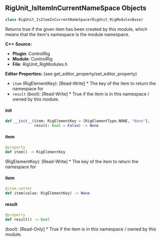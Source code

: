 ## RigUnit_IsItemInCurrentNameSpace Objects

```python
class RigUnit_IsItemInCurrentNameSpace(RigUnit_RigModulesBase)
```

Returns true if the given item has been created by this module,
which means that the item's namespace is the module namespace.

**C++ Source:**

- **Plugin**: ControlRig
- **Module**: ControlRig
- **File**: RigUnit_RigModules.h

**Editor Properties:** (see get_editor_property/set_editor_property)

- ``item`` (RigElementKey):  [Read-Write] * The key of the item to return the namespace for
- ``result`` (bool):  [Read-Write] * True if the item is in this namespace / owned by this module.

<a id="unreal.RigUnit_IsItemInCurrentNameSpace.__init__"></a>

#### __init__

```python
def __init__(item: RigElementKey = [RigElementType.NONE, "None"],
             result: bool = False) -> None
```

<a id="unreal.RigUnit_IsItemInCurrentNameSpace.item"></a>

#### item

```python
@property
def item() -> RigElementKey
```

(RigElementKey):  [Read-Write] * The key of the item to return the namespace for

<a id="unreal.RigUnit_IsItemInCurrentNameSpace.item"></a>

#### item

```python
@item.setter
def item(value: RigElementKey) -> None
```

<a id="unreal.RigUnit_IsItemInCurrentNameSpace.result"></a>

#### result

```python
@property
def result() -> bool
```

(bool):  [Read-Only] * True if the item is in this namespace / owned by this module.

<a id="unreal.RigUnit_GetItemsInNameSpace"></a>